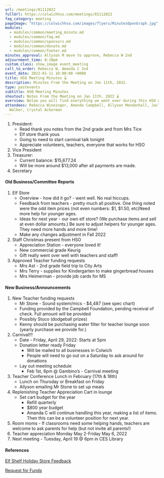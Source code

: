 ```yaml
---
url: /meetings/01112022
fullUrl: https://colwichhso.com/meetings/01112022
faq_category: meeting
pageImage: "https://colwichhso.com/images/flyers/MinutesOpenGraph.jpg"
modules:
  - modules/common/meeting_minute.md
  - modules/common/faq.md
  - modules/common/sponsors.md
  - modules/common/donate.md
  - modules/common/footer.md
minutes_approval: Allyson M move to approve, Rebecca W 2nd
adjournment_time: 8:10pm
custom_class: show_image event_meeting
call_to_order: Rebecca W, Amanda C 2nd
event_date: 2022-01-11 18:00:00 +0000
title: HSO Meeting Minutes ⌛
description: Minutes From the Meeting on Jan 11th, 2022.
type: pastevents
subtitle: HSO Meeting Minutes
shoutout: Notes From the Meeting on Jan 11th, 2022 ⌛
overview: Below you will find everything we went over during this HSO meeting.
attendees: Rebecca Wineinger, Amanda Campbell, Allyson Mendenhall, Jaclyn
  Walker, Crystal Ackerman
---
```

1. President:
   * Read thank you notes from the 2nd grade and from Mrs Tice
   * Elf store thank yous
   * Going to need to start carnival talk tonight
   * Appreciate volunteers, teachers, everyone that works for HSO
3. Vice President
3. Treasurer:
   * Current balance: $15,677.24
   * Will be more around $13,000 after all payments are made.
4. Secretary

#### Old Business/Committee Reports

1. Elf Store
   * Overview - how did it go? - went well. No real hiccups.
   * Feedback from teachers - pretty much all positive. One thing noted were the odd item prices (not even numbers: $1, $1.50, etc)Need more help for younger ages.
   * Ideas for next year - our own elf store? (We purchase items and sell at even dollar amounts.) Be sure to adjust helpers for younger ages. They need more hands and more time!
   * Make any changes adjustment in Fall 2022
2. Staff Christmas present from HSO
   * Appreciation Station - everyone loved it!
   * New commercial grade Keurig
   * Gift really went over well with teachers and staff!
3. Approved Teacher funding requests
   * Mrs Ast - 2nd grade field trip to City Arts
   * Mrs Terry - supplies for Kindergarten to make gingerbread houses
   * Mrs Heimerman - provide job cards for MS

#### New Business/Announcements

1. New Teacher funding requests
      * Mr Stone - Sound system/mics - $4,487 (see spec chart)
      * Funding provided by the Campbell Foundation, pending receival of check. Full amount will be provided
      * Possibly Stuco (dodgeball prizes)
      * Kenny should be purchasing water filter for teacher lounge soon (yearly purchase we provide for.)
2. Carnival!!!
      * Date - Friday, April 29, 2022: Starts at 5pm
      * Donation letter ready Friday
          * Will be mailed to all businesses in Colwich
          * People will need to go out on a Saturday to ask around for donations
      * Lay out meeting schedule
          *  Feb 1st, 6pm @ Gambino’s - Carnival meeting
3. Teacher Conference Lunch in February (17th & 18th)
      * Lunch on Thursday or Breakfast on Friday
      * Allyson emailing Mr Stone to set up meals
4. Replenishing Teacher Appreciation Cart in lounge
      * Set cart budget for the year
          * Refill quarterly
          * $800 year budget
          * Amanda C will continue handling this year, making a list of items. Then this can be a volunteer position for next year.
5. Room moms - If classrooms need some helping hands, teachers are welcome to ask parents for help (but not invite all parents!)
6. Teacher appreciation Monday May 2-Friday May 6, 2022
7. Next meeting - Tuesday, April 19 @ 6pm in CES Library

#### References

[Elf Shelf Holiday Store Feedback](https://docs.google.com/spreadsheets/d/1_K8sk5NszWbUx8Z6EChu5f3kKYfNa5XHC0JRh1Ld-zU/edit?usp=sharing)

[Request for Funds](https://docs.google.com/spreadsheets/d/1Fsr9Aol2_0RJlKE1vPRXktEcBS6kFGhf6avzNnoyKHo/edit?usp=sharing)